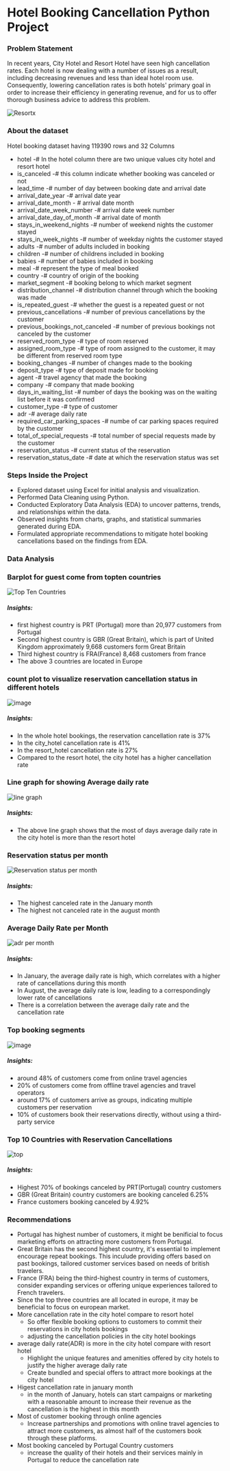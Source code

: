 # Hotel Booking Cancellation Python Project

### Problem Statement 
In recent years, City Hotel and Resort Hotel have seen high cancellation rates. Each hotel is now dealing with a number of issues as a result, including decreasing revenues and less than ideal hotel room use. Consequently, lowering cancellation rates is both hotels' primary goal in order to increase their efficiency in generating revenue, and for us to offer thorough business advice to address this problem.

![Resortx](https://github.com/damodhar92/Projects/assets/104577474/22da70f6-3466-4078-b2df-c06dc4a1c585)

 ### About the dataset 
Hotel booking dataset having 119390 rows and 32 Columns 

* hotel -# In the hotel column there are two unique values city hotel and resort hotel
* is_canceled -# this column indicate whether booking was canceled or not
* lead_time -# number of day between booking date and arrival date
* arrival_date_year                 -# arrival date year
* arrival_date_month             - # arrival date month
* arrival_date_week_number       -# arrival date week number 
* arrival_date_day_of_month      -# arrival date of month
* stays_in_weekend_nights              -# number of weekend nights the customer stayed 
* stays_in_week_nights                 -# number of weekday nights the customer stayed 
* adults                               -# number of adults included in booking 
* children                             -# number of childrens included in booking 
* babies                               -# number of babies included in booking 
* meal                                 -# represent the type of meal booked 
* country                              -# country of origin of the booking 
* market_segment                       -# booking belong to which market segment 
* distribution_channel                 -# distribution channel through which the booking was made 
* is_repeated_guest                    -# whether the guest is a repeated guest or not 
* previous_cancellations               -# number of previous cancellations by the customer 
* previous_bookings_not_canceled       -# number of previous bookings not canceled by the customer 
* reserved_room_type                   -# type of room reserved 
* assigned_room_type                   -# type of room assigned to the customer, it may be different from reserved room type 
* booking_changes                      -# number of changes made to the booking 
* deposit_type                         -# type of deposit made for booking
* agent                                -# travel agency that made the booking
* company                              -# company that made booking  
* days_in_waiting_list                 -# number of days the booking was on the waiting list before it was confirmed
* customer_type                        -# type of customer 
* adr                                  -# average daily rate 
* required_car_parking_spaces          -# numbe of car parking spaces required by the customer 
* total_of_special_requests            -# total number of special requests made by the customer 
* reservation_status                   -# current status of the reservation 
* reservation_status_date              -# date at which the reservation status was set

### Steps Inside the Project
* Explored dataset using Excel for initial analysis and visualization.
* Performed Data Cleaning using Python.
* Conducted Exploratory Data Analysis (EDA) to uncover patterns, trends, and relationships within the data.
* Observed insights from charts, graphs, and statistical summaries generated during EDA.
* Formulated appropriate recommendations to mitigate hotel booking cancellations based on the findings from EDA.

### Data Analysis 

### Barplot for guest come from topten countries 

![Top Ten Countries](https://github.com/damodhar92/Projects/assets/104577474/736fedab-b29e-40ea-b11b-5e02d6e12daf)

##### Insights:
* first highest country is PRT (Portugal) more than 20,977 customers from Portugal
* Second highest country is GBR (Great Britain), which is part of United Kingdom approximately 9,668 customers form Great Britain
* Third highest country is FRA(France) 8,468 customers from france
* The above 3 countries are located in Europe

### count plot to visualize reservation cancellation status in different hotels

![image](https://github.com/damodhar92/Projects/assets/104577474/b38d6cfa-261f-40b0-a650-33dae538b96c)

##### Insights:
* In the whole hotel bookings, the reservation cancellation rate is 37%
* In the city_hotel cancellation rate is 41%
* In the resort_hotel cancellation rate is 27%
* Compared to the resort hotel, the city hotel has a higher cancellation rate

### Line graph for showing Average daily rate 

![line graph](https://github.com/damodhar92/Projects/assets/104577474/13a0e594-8848-4593-9ed3-57f83c4cb5b1)


##### Insights:
* The above line graph shows that the most of days average daily rate in the city hotel is more than the resort hotel

### Reservation status per month 

![Reservation status per month](https://github.com/damodhar92/Projects/assets/104577474/1a76bf97-ddeb-4749-b826-714ed6661606)



##### Insights:
* The highest canceled rate in the January month
* The highest not canceled rate in the august month

### Average Daily Rate per Month

![adr  per month](https://github.com/damodhar92/Projects/assets/104577474/7967ddb3-8ecc-4b26-98fe-1b26095d2a81)


##### Insights:
* In January, the average daily rate is high, which correlates with a higher rate of cancellations during this month
* In August, the average daily rate is low, leading to a correspondingly lower rate of cancellations
* There is a correlation between the average daily rate and the cancellation rate

### Top booking segments 

![image](https://github.com/damodhar92/Projects/assets/104577474/7ea2e4ca-60fa-4067-8850-70dd15190f10)


##### Insights:
* around 48% of customers come from online travel agencies
* 20% of customers come from offline travel agencies and travel operators
* around 17% of customers arrive as groups, indicating multiple customers per reservation
* 10% of customers book their reservations directly, without using a third-party service

### Top 10 Countries with Reservation Cancellations

![top](https://github.com/damodhar92/Projects/assets/104577474/c0263d12-da96-4c82-a379-9950fb166cde)


##### Insights:
* Highest 70% of bookings canceled by PRT(Portugal) country customers
* GBR (Great Britain) country customers are booking canceled 6.25%
* France customers booking canceled by 4.92%

### Recommendations

* Portugal has highest number of customers, it might be benificial to focus marketing efforts on attracting more customers from Portugal. 
* Great Britain has the second highest country, it's essential to implement encourage repeat bookings. This inculude providing offers based on past bookings, tailored customer services based on needs of british travelers.
* France (FRA) being the third-highest country in terms of customers, consider expanding services or offering unique experiences tailored to French travelers. 
* Since the top three countries are all located in europe, it may be beneficial to focus on european market.
* More cancellation rate in the city hotel compare to resort hotel 
    * So offer flexible booking options to customers to commit their reservations in city hotels bookings 
    * adjusting the cancellation policies in the city hotel bookings 
* average daily rate(ADR) is more in the city hotel compare with resort hotel 
    * Highlight the unique features and amenities offered by city hotels to justify the higher average daily rate
    * Create bundled and special offers to attract more bookings at the city hotel 
* Higest cancellation rate in january month 
    * in the month of January, hotels can start campaigns or marketing with a reasonable amount to increase their revenue as the cancellation is the highest in this month
* Most of customer booking through online agencies 
    * Increase partnerships and promotions with online travel agencies to attract more customers, as almost half of the    customers book through these platforms.
* Most booking canceled by Portugal Country customers 
    * increase the quality of their hotels and their services mainly in
      Portugal to reduce the cancellation rate







